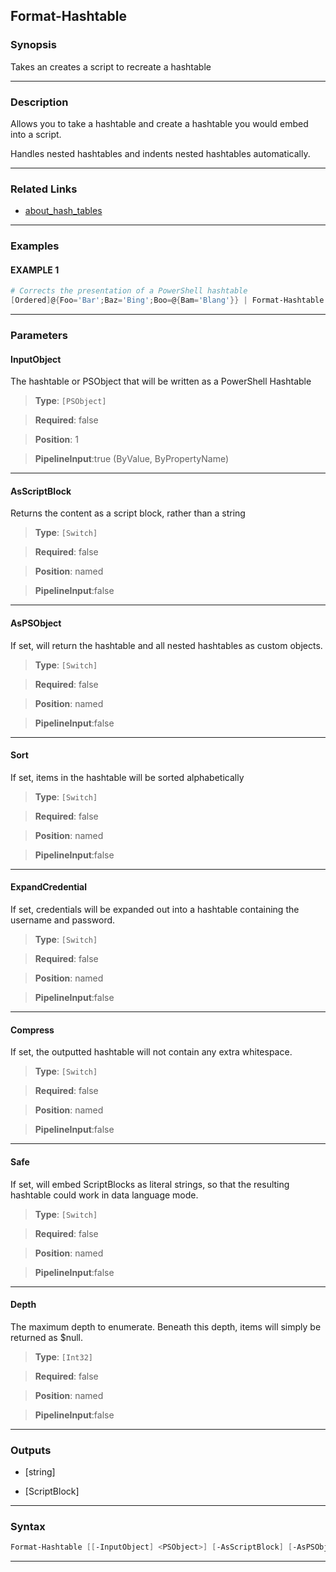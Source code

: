 
Format-Hashtable
----------------
### Synopsis
Takes an creates a script to recreate a hashtable

---
### Description

Allows you to take a hashtable and create a hashtable you would embed into a script.

Handles nested hashtables and indents nested hashtables automatically.

---
### Related Links
* [about_hash_tables](about_hash_tables.md)



---
### Examples
#### EXAMPLE 1
```PowerShell
# Corrects the presentation of a PowerShell hashtable
[Ordered]@{Foo='Bar';Baz='Bing';Boo=@{Bam='Blang'}} | Format-Hashtable
```

---
### Parameters
#### **InputObject**

The hashtable or PSObject that will be written as a PowerShell Hashtable



> **Type**: ```[PSObject]```

> **Required**: false

> **Position**: 1

> **PipelineInput**:true (ByValue, ByPropertyName)



---
#### **AsScriptBlock**

Returns the content as a script block, rather than a string



> **Type**: ```[Switch]```

> **Required**: false

> **Position**: named

> **PipelineInput**:false



---
#### **AsPSObject**

If set, will return the hashtable and all nested hashtables as custom objects.



> **Type**: ```[Switch]```

> **Required**: false

> **Position**: named

> **PipelineInput**:false



---
#### **Sort**

If set, items in the hashtable will be sorted alphabetically



> **Type**: ```[Switch]```

> **Required**: false

> **Position**: named

> **PipelineInput**:false



---
#### **ExpandCredential**

If set, credentials will be expanded out into a hashtable containing the username and password.



> **Type**: ```[Switch]```

> **Required**: false

> **Position**: named

> **PipelineInput**:false



---
#### **Compress**

If set, the outputted hashtable will not contain any extra whitespace.



> **Type**: ```[Switch]```

> **Required**: false

> **Position**: named

> **PipelineInput**:false



---
#### **Safe**

If set, will embed ScriptBlocks as literal strings,
so that the resulting hashtable could work in data language mode.



> **Type**: ```[Switch]```

> **Required**: false

> **Position**: named

> **PipelineInput**:false



---
#### **Depth**

The maximum depth to enumerate.
Beneath this depth, items will simply be returned as $null.



> **Type**: ```[Int32]```

> **Required**: false

> **Position**: named

> **PipelineInput**:false



---
### Outputs
* [string]


* [ScriptBlock]




---
### Syntax
```PowerShell
Format-Hashtable [[-InputObject] <PSObject>] [-AsScriptBlock] [-AsPSObject] [-Sort] [-ExpandCredential] [-Compress] [-Safe] [-Depth <Int32>] [<CommonParameters>]
```
---


